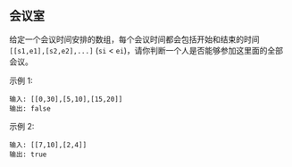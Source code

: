 ## 会议室

给定一个会议时间安排的数组，每个会议时间都会包括开始和结束的时间 `[[s1,e1],[s2,e2],...]` (`si` < `ei`)，请你判断一个人是否能够参加这里面的全部会议。

示例 1:

```
输入: [[0,30],[5,10],[15,20]]
输出: false
```

示例 2:

```
输入: [[7,10],[2,4]]
输出: true
```
